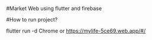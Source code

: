 #Market Web using flutter and firebase

#How to run project?

flutter run -d Chrome or https://mylife-5ce69.web.app/#/

